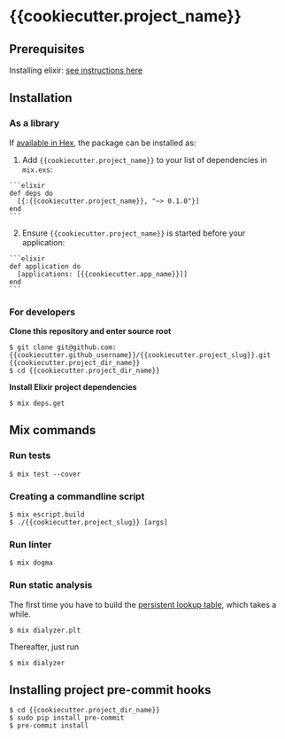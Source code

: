 # {{cookiecutter.project_name}}

## Prerequisites
Installing elixir: [see instructions here](http://elixir-lang.org/install.html#unix-and-unix-like)

## Installation

### As a library

If [available in Hex](https://hex.pm/docs/publish), the package can be installed as:

  1. Add `{{cookiecutter.project_name}}` to your list of dependencies in `mix.exs`:

    ```elixir
    def deps do
      [{:{{cookiecutter.project_name}}, "~> 0.1.0"}]
    end
    ```

  2. Ensure `{{cookiecutter.project_name}}` is started before your application:

    ```elixir
    def application do
      [applications: [{{cookiecutter.app_name}}]]
    end
    ```

### For developers

**Clone this repository and enter source root**

    $ git clone git@github.com:{{cookiecutter.github_username}}/{{cookiecutter.project_slug}}.git {{cookiecutter.project_dir_name}}
    $ cd {{cookiecutter.project_dir_name}}

**Install Elixir project dependencies**

    $ mix deps.get

## Mix commands

### Run tests

    $ mix test --cover

### Creating a commandline script

    $ mix escript.build
    $ ./{{cookiecutter.project_slug}} [args]

### Run linter

    $ mix dogma

### Run static analysis

The first time you have to build the [persistent lookup table](https://github.com/jeremyjh/dialyxir#plt), which takes a while.

    $ mix dialyzer.plt

Thereafter, just run

    $ mix dialyzer

## Installing project pre-commit hooks

    $ cd {{cookiecutter.project_dir_name}}
    $ sudo pip install pre-commit
    $ pre-commit install
